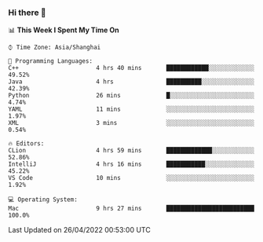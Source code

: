### Hi there 👋


<!--START_SECTION:waka-->
📊 **This Week I Spent My Time On** 

```text
⌚︎ Time Zone: Asia/Shanghai

💬 Programming Languages: 
C++                      4 hrs 40 mins       ████████████░░░░░░░░░░░░░   49.52% 
Java                     4 hrs               ██████████░░░░░░░░░░░░░░░   42.39% 
Python                   26 mins             █░░░░░░░░░░░░░░░░░░░░░░░░   4.74% 
YAML                     11 mins             ░░░░░░░░░░░░░░░░░░░░░░░░░   1.97% 
XML                      3 mins              ░░░░░░░░░░░░░░░░░░░░░░░░░   0.54%

🔥 Editors: 
CLion                    4 hrs 59 mins       █████████████░░░░░░░░░░░░   52.86% 
IntelliJ                 4 hrs 16 mins       ███████████░░░░░░░░░░░░░░   45.22% 
VS Code                  10 mins             ░░░░░░░░░░░░░░░░░░░░░░░░░   1.92%

💻 Operating System: 
Mac                      9 hrs 27 mins       █████████████████████████   100.0%

```


 Last Updated on 26/04/2022 00:53:00 UTC
<!--END_SECTION:waka-->

<!--
**SillyPasty/SillyPasty** is a ✨ _special_ ✨ repository because its `README.md` (this file) appears on your GitHub profile.

Here are some ideas to get you started:

- 🔭 I’m currently working on ...
- 🌱 I’m currently learning ...
- 👯 I’m looking to collaborate on ...
- 🤔 I’m looking for help with ...
- 💬 Ask me about ...
- 📫 How to reach me: ...
- 😄 Pronouns: ...
- ⚡ Fun fact: ...
-->


